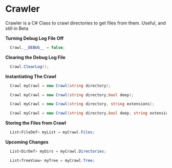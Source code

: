 # Crawler
Crawler is a C# Class to crawl directories to get files from them. Useful, and still in Beta


**Turning Debug Log File Off**
```cs
  Crawl.__DEBUG__ = false;
```


**Clearing the Debug Log File**
```cs
  Crawl.ClearLog();
```


**Instantiating The Crawl**
```cs
  Crawl myCrawl = new Crawl(string directory);
```

```cs
  Crawl myCrawl = new Crawl(string directory,bool deep);
```

```cs
  Crawl myCrawl = new Crawl(string directory, string extensions);
```

```cs
  Crawl myCrawl = new Crawl(string directory,bool deep, string extensions);
```

**Storing the Files from Crawl**
```cs
  List<FileDef> myList = myCrawl.Files;
```


**Upcoming Changes**

```cs
  List<DirDef> myDirs = myCrawl.Directories;
```

```cs
  List<TreeView> myTree = myCrawl.Tree;
```
